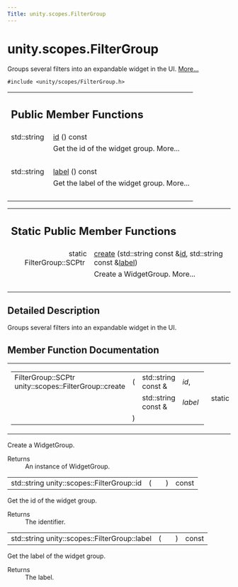 ```yaml
---
Title: unity.scopes.FilterGroup
---
```


# unity.scopes.FilterGroup

<p>Groups several filters into an expandable widget in the UI.  
<a href="#details">More...</a></p>
<p><code>#include &lt;unity/scopes/FilterGroup.h&gt;</code></p>
<table class="memberdecls">
<tr class="heading"><td colspan="2"><h2 class="groupheader">
Public Member Functions</h2></td></tr>
<tr class="memitem:a0a42c7ad65a4115dfdfbdf2aa32a6ca4"><td class="memItemLeft" align="right" valign="top">std::string&#160;</td><td class="memItemRight" valign="bottom"><a class="el" href="#a0a42c7ad65a4115dfdfbdf2aa32a6ca4">id</a> () const </td></tr>
<tr class="memdesc:a0a42c7ad65a4115dfdfbdf2aa32a6ca4"><td class="mdescLeft">&#160;</td><td class="mdescRight">Get the id of the widget group.  More...<br /></td></tr>
<tr class="separator:a0a42c7ad65a4115dfdfbdf2aa32a6ca4"><td class="memSeparator" colspan="2">&#160;</td></tr>
<tr class="memitem:aef99f5048cc090da4b96f68c39020f44"><td class="memItemLeft" align="right" valign="top">std::string&#160;</td><td class="memItemRight" valign="bottom"><a class="el" href="#aef99f5048cc090da4b96f68c39020f44">label</a> () const </td></tr>
<tr class="memdesc:aef99f5048cc090da4b96f68c39020f44"><td class="mdescLeft">&#160;</td><td class="mdescRight">Get the label of the widget group.  More...<br /></td></tr>
<tr class="separator:aef99f5048cc090da4b96f68c39020f44"><td class="memSeparator" colspan="2">&#160;</td></tr>
</table><table class="memberdecls">
<tr class="heading"><td colspan="2"><h2 class="groupheader">
Static Public Member Functions</h2></td></tr>
<tr class="memitem:a8438bee537e5b4624875233f9e6ad4a9"><td class="memItemLeft" align="right" valign="top">static FilterGroup::SCPtr&#160;</td><td class="memItemRight" valign="bottom"><a class="el" href="#a8438bee537e5b4624875233f9e6ad4a9">create</a> (std::string const &amp;<a class="el" href="#a0a42c7ad65a4115dfdfbdf2aa32a6ca4">id</a>, std::string const &amp;<a class="el" href="#aef99f5048cc090da4b96f68c39020f44">label</a>)</td></tr>
<tr class="memdesc:a8438bee537e5b4624875233f9e6ad4a9"><td class="mdescLeft">&#160;</td><td class="mdescRight">Create a WidgetGroup.  More...<br /></td></tr>
<tr class="separator:a8438bee537e5b4624875233f9e6ad4a9"><td class="memSeparator" colspan="2">&#160;</td></tr>
</table>
<a name="details" id="details"></a><h2 class="groupheader">Detailed Description</h2>
<p>Groups several filters into an expandable widget in the UI. </p>
<h2 class="groupheader">Member Function Documentation</h2>
<table class="mlabels">
<tr>
<td class="mlabels-left">
<table class="memname">
<tr>
<td class="memname">FilterGroup::SCPtr unity::scopes::FilterGroup::create </td>
<td>(</td>
<td class="paramtype">std::string const &amp;&#160;</td>
<td class="paramname"><em>id</em>, </td>
</tr>
<tr>
<td class="paramkey"></td>
<td></td>
<td class="paramtype">std::string const &amp;&#160;</td>
<td class="paramname"><em>label</em>&#160;</td>
</tr>
<tr>
<td></td>
<td>)</td>
<td></td><td></td>
</tr>
</table>
</td>
<td class="mlabels-right">
<span class="mlabels"><span class="mlabel">static</span></span>  </td>
</tr>
</table>
<p>Create a WidgetGroup. </p>
<dl class="section return"><dt>Returns</dt><dd>An instance of WidgetGroup. </dd></dl>
<table class="memname">
<tr>
<td class="memname">std::string unity::scopes::FilterGroup::id </td>
<td>(</td>
<td class="paramname"></td><td>)</td>
<td> const</td>
</tr>
</table>
<p>Get the id of the widget group. </p>
<dl class="section return"><dt>Returns</dt><dd>The identifier. </dd></dl>
<table class="memname">
<tr>
<td class="memname">std::string unity::scopes::FilterGroup::label </td>
<td>(</td>
<td class="paramname"></td><td>)</td>
<td> const</td>
</tr>
</table>
<p>Get the label of the widget group. </p>
<dl class="section return"><dt>Returns</dt><dd>The label. </dd></dl>
